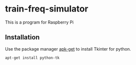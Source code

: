 # train-freq-simulator

This is a program for Raspberry Pi


## Installation

Use the package manager [apk-get](https://linux.die.net/man/8/apt-get) to install Tkinter for python.

```bash
apt-get install python-tk
```
